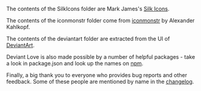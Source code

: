 The contents of the SilkIcons folder are Mark James's [Silk Icons](http://www.famfamfam.com/lab/icons/silk/).

The contents of the iconmonstr folder come from [iconmonstr](https://iconmonstr.com/) by Alexander Kahlkopf.

The contents of the deviantart folder are extracted from the UI of [DeviantArt](https://www.deviantart.com/).

Deviant Love is also made possible by a number of helpful packages - take a look in package.json and look up the names on [npm](https://npmjs.com/).

Finally, a big thank you to everyone who provides bug reports and other feedback. Some of these people are mentioned by name in the [changelog](https://sta.sh/0nad0zxk6cz).